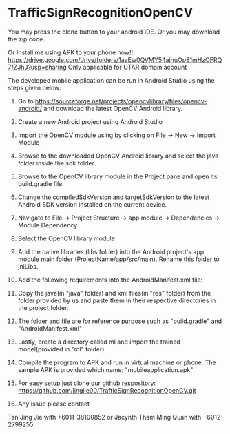 # TrafficSignRecognitionOpenCV
You may press the clone button to your android IDE. Or you may download the zip code.

Or Install me using APK to your phone now!!
https://drive.google.com/drive/folders/1aaEw0QVMY54ajhuOp81mHzOFRQ7fZJhJ?usp=sharing
Only applicable for UTAR domain account

The developed mobile application can be run in Android Studio using the steps given below:

1. Go to https://sourceforge.net/projects/opencvlibrary/files/opencv-android/ and download the latest OpenCV Android library.

2. Create a new Android project using Android Studio 

3. Import the OpenCV module using by clicking on File -> New -> Import Module

4. Browse to the downloaded OpenCV Android library and select the java folder inside the sdk folder.

5. Browse to the OpenCV library module in the Project pane and open its build.gradle file.

6. Change the compiledSdkVersion and targetSdkVersion to the latest Android SDK version installed on the current device.
 
7. Navigate to File -> Project Structure -> app module -> Dependencies -> Module Dependency

8. Select the OpenCV library module

9. Add the native libraries (libs folder) into the Android project's app module main folder (ProjectName/app/src/main). Rename this folder to jniLibs. 

10. Add the following requirements into the AndroidManifest.xml file:

<uses-permission android:name="android.permission.CAMERA"/>
    <uses-feature android:name="android.hardware.camera" android:required="false"/>
    <uses-feature android:name="android.hardware.camera.autofocus" android:required="false"/>
    <uses-feature android:name="android.hardware.camera.front" android:required="false"/>
    <uses-feature android:name="android.hardware.camera.front.autofocus" android:required="false"/>

11. Copy the java(in "java" folder) and xml files(in "res" folder) from the folder provided by us and paste them in their respective directories in the project folder.

12. The folder and file are for reference purpose such as "build.gradle" and "AndroidManifest.xml"

13. Lastly, create a directory called ml and import the trained model(provided in "ml" folder)

14. Compile the program to APK and run in virtual machine or phone. The sample APK is provided which name: "mobileapplication.apk"

15. For easy setup just clone our github respository:
https://github.com/jingjie00/TrafficSignRecognitionOpenCV.git

16. Any issue please contact 

Tan Jing Jie with +6011-38100852 
or
Jacynth Tham Ming Quan with +6012-2799255.
